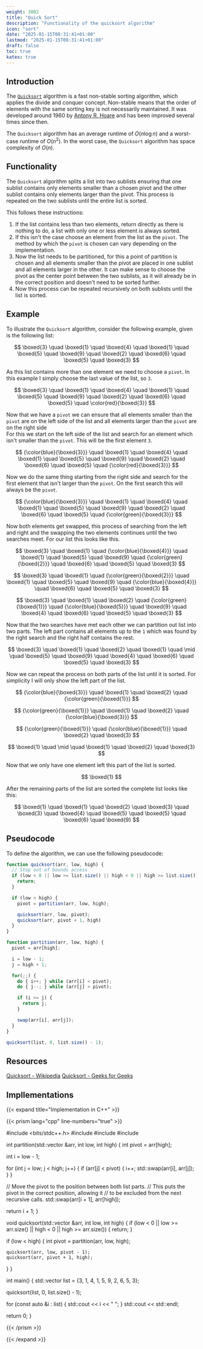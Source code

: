 ```yaml
---
weight: 3002
title: "Quick Sort"
description: "Functionality of the quicksort algorithm"
icon: "sort"
date: "2025-01-15T08:31:41+01:00"
lastmod: "2025-01-15T08:31:41+01:00"
draft: false
toc: true
katex: true
---
```


## Introduction

The [`Quicksort`][quicksort-wiki] algorithm is a fast non-stable sorting
algorithm, which applies the divide and conquer concept. Non-stable means that
the order of elements with the same sorting key is not necessarily maintained.
It was developed around 1960 by [Antony R. Hoare][antony-r-hoare] and has been
improved several times since then.

The `Quicksort` algorithm has an average runtime of $O(n \log n)$ and a
worst-case runtime of $O(n^2)$. In the worst case, the `Quicksort` algorithm has
space complexity of $O(n)$.

## Functionality

The `Quicksort` algorithm splits a list into two sublists ensuring that one
sublist contains only elements smaller than a chosen pivot and the other sublist
contains only elements larger than the pivot. This process is repeated on the
two sublists until the entire list is sorted.

This follows these instructions:

1. If the list contains less than two elements, return directly as there is
   nothing to do, a list with only one or less element is always sorted.
2. If this isn't the case choose an element from the list as the `pivot`. The
   method by which the `pivot` is chosen can vary depending on the
   implementation.
3. Now the list needs to be partitioned, for this a point of partition is chosen
   and all elements smaller than the pivot are placed in one sublist and all
   elements larger in the other. It can make sense to choose the pivot as the
   center point between the two sublists, as it will already be in the correct
   position and doesn't need to be sorted further.
4. Now this process can be repeated recursively on both sublists until the list
   is sorted.

## Example

To illustrate the `Quicksort` algorithm, consider the following example, given
is the following list:

$$
\boxed{3} \quad \boxed{1} \quad \boxed{4} \quad \boxed{1} \quad \boxed{5} \quad
\boxed{9} \quad \boxed{2} \quad \boxed{6} \quad \boxed{5} \quad \boxed{3}
$$

As this list contains more than one element we need to choose a `pivot`. In this
example I simply choose the last value of the list, so `3`.

$$
\boxed{3} \quad \boxed{1} \quad \boxed{4} \quad \boxed{1} \quad \boxed{5} \quad
\boxed{9} \quad \boxed{2} \quad \boxed{6} \quad \boxed{5} \quad
\color{red}{\boxed{3}}
$$

Now that we have a `pivot` we can ensure that all elements smaller than the
`pivot` are on the left side of the list and all elements larger than the
`pivot` are on the right side  
For this we start on the left side of the list and search for an element which
isn't smaller than the `pivot`. This will be the first element `3`.

$$
{\color{blue}{\boxed{3}}} \quad \boxed{1} \quad \boxed{4} \quad \boxed{1} \quad
\boxed{5} \quad \boxed{9} \quad \boxed{2} \quad \boxed{6} \quad \boxed{5} \quad
{\color{red}{\boxed{3}}}
$$

Now we do the same thing starting from the right side and search for the first
element that isn't larger than the `pivot`. On the first search this will always
be the `pivot`.

$$
{\color{blue}{\boxed{3}}} \quad \boxed{1} \quad \boxed{4} \quad \boxed{1} \quad
\boxed{5} \quad \boxed{9} \quad \boxed{2} \quad \boxed{6} \quad \boxed{5} \quad
{\color{green}{\boxed{3}}}
$$

Now both elements get swapped, this process of searching from the left and right
and the swapping the two elements continues until the two searches meet. For
our list this looks like this.

$$
\boxed{3} \quad \boxed{1} \quad {\color{blue}{\boxed{4}}} \quad \boxed{1} \quad
\boxed{5} \quad \boxed{9} \quad {\color{green}{\boxed{2}}} \quad \boxed{6} \quad
\boxed{5} \quad \boxed{3}
$$

$$
\boxed{3} \quad \boxed{1} \quad {\color{green}{\boxed{2}}} \quad \boxed{1} \quad
\boxed{5} \quad \boxed{9} \quad {\color{blue}{\boxed{4}}} \quad \boxed{6} \quad
\boxed{5} \quad \boxed{3}
$$

$$
\boxed{3} \quad \boxed{1} \quad \boxed{2} \quad {\color{green}{\boxed{1}}} \quad
{\color{blue}{\boxed{5}}} \quad \boxed{9} \quad \boxed{4} \quad \boxed{6} \quad
\boxed{5} \quad \boxed{3}
$$

Now that the two searches have met each other we can partition out list into two
parts. The left part contains all elements up to the `1` which was found by the
right search and the right half contains the rest.

$$
\boxed{3} \quad \boxed{1} \quad \boxed{2} \quad \boxed{1} \quad \mid \quad
\boxed{5} \quad \boxed{9} \quad \boxed{4} \quad \boxed{6} \quad
\boxed{5} \quad \boxed{3}
$$

Now we can repeat the process on both parts of the list until it is sorted.
For simplicity I will only show the left part of the list.

$$
{\color{blue}{\boxed{3}}} \quad \boxed{1} \quad \boxed{2} \quad
{\color{green}{\boxed{1}}}
$$

$$
{\color{green}{\boxed{1}}} \quad \boxed{1} \quad \boxed{2} \quad
{\color{blue}{\boxed{3}}}
$$

$$
{\color{green}{\boxed{1}}} \quad {\color{blue}{\boxed{1}}} \quad \boxed{2} \quad
\boxed{3}
$$

$$
\boxed{1} \quad \mid \quad \boxed{1} \quad \boxed{2} \quad
\boxed{3}
$$

Now that we only have one element left this part of the list is sorted.

$$
\boxed{1}
$$

After the remaining parts of the list are sorted the complete list looks like
this:

$$
\boxed{1} \quad \boxed{1} \quad \boxed{2} \quad \boxed{3} \quad \boxed{3} \quad
\boxed{4} \quad \boxed{5} \quad \boxed{5} \quad \boxed{6} \quad \boxed{9}
$$

## Pseudocode

To define the algorithm, we can use the following pseudocode:

```javascript
function quicksort(arr, low, high) {
  // Stop out of bounds access
  if (low < 0 || low >= list.size() || high < 0 || high >= list.size()) {
    return;
  }

  if (low < high) {
    pivot = partition(arr, low, high);

    quicksort(arr, low, pivot);
    quicksort(arr, pivot + 1, high)
  }
}

function partition(arr, low, high) {
  pivot = arr[high];

  i = low - 1;
  j = high + 1;

  for(;;) {
    do { i++; } while (arr[i] < pivot);
    do { j--; } while (arr[j] > pivot);

    if (i >= j) {
      return j;
    }

    swap(arr[i], arr[j]);
  }
}

quicksort(list, 0, list.size() - 1);
```

## Resources

[Quicksort - Wikipedia][quicksort-wiki]
[Quicksort - Geeks for Geeks][quicksort-geeks]

## Impllementations

{{< expand title="Implementation in C++" >}}

{{< prism lang="cpp" line-numbers="true" >}}

#include <bits/stdc++.h>
#include <iostream>
#include <utility>
#include <vector>

int partition(std::vector<int> &arr, int low, int high) {
  int pivot = arr[high];

  int i = low - 1;

  for (int j = low; j < high; j++) {
    if (arr[j] < pivot) {
      i++;
      std::swap(arr[i], arr[j]);
    }
  }

  // Move the pivot to the position between both list parts.
  // This puts the pivot in the correct position, allowing it
  // to be excluded from the next recursive calls.
  std::swap(arr[i + 1], arr[high]);

  return i + 1;
}

void quicksort(std::vector<int> &arr, int low, int high) {
  if (low < 0 || low >= arr.size() || high < 0 || high >= arr.size()) {
    return;
  }

  if (low < high) {
    int pivot = partition(arr, low, high);

    quicksort(arr, low, pivot - 1);
    quicksort(arr, pivot + 1, high);
  }
}

int main() {
  std::vector<int> list = {3, 1, 4, 1, 5, 9, 2, 6, 5, 3};

  quicksort(list, 0, list.size() - 1);

  for (const auto &i : list) {
    std::cout << i << " ";
  }
  std::cout << std::endl;

  return 0;
}

{{< /prism >}}

{{< /expand >}}

[quicksort-wiki]: https://en.wikipedia.org/wiki/Quicksort
[antony-r-hoare]: https://de.wikipedia.org/wiki/C._A._R._Hoare
[quicksort-geeks]: https://www.geeksforgeeks.org/quick-sort-algorithm/
